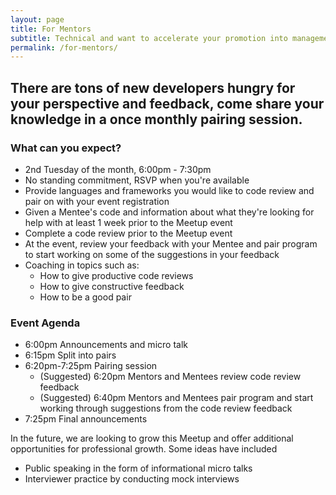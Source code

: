 ```yaml
---
layout: page
title: For Mentors
subtitle: Technical and want to accelerate your promotion into management? Looking for low-commitment opportunities for guided mentorship practice?
permalink: /for-mentors/
---
```

## There are tons of new developers hungry for your perspective and feedback, come share your knowledge in a once monthly pairing session.

### What can you expect?
- 2nd Tuesday of the month, 6:00pm - 7:30pm
- No standing commitment, RSVP when you're available
- Provide languages and frameworks you would like to code review and pair on with your event registration
- Given a Mentee's code and information about what they're looking for help with at least 1 week prior to the Meetup event
- Complete a code review prior to the Meetup event
- At the event, review your feedback with your Mentee and pair program to start working on some of the suggestions in your feedback
- Coaching in topics such as:
  - How to give productive code reviews
  - How to give constructive feedback
  - How to be a good pair

### Event Agenda
- 6:00pm Announcements and micro talk
- 6:15pm Split into pairs
- 6:20pm-7:25pm Pairing session
  - (Suggested) 6:20pm Mentors and Mentees review code review feedback
  - (Suggested) 6:40pm Mentors and Mentees pair program and start working through suggestions from the code review feedback
- 7:25pm Final announcements


In the future, we are looking to grow this Meetup and offer additional opportunities for professional growth. Some ideas have included
- Public speaking in the form of informational micro talks
- Interviewer practice by conducting mock interviews


